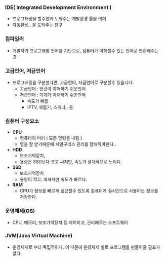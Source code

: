 ### **IDE( Integrated Development Environment )**

- 프로그래밍을 할수있게 도와주는 개발환경 툴을 의미
- 자동완성.. 을 도와주는 친구

### **컴파일러**

- 개발자가 프로그래밍 언어를 기반으로, 컴퓨터가 이해할수 있는 언어로 변환해주는 것

### **고급언어, 저급언어**

- 프로그래밍을 구분한다면, 고급언어, 저급언어로 구분할수 있습니다.
    - 고급언어 : 인간이 이해하기 쉬운언어
    - 저급언어 : 기계가 이해하기 쉬운언어
        - 속도가 빠름
        - IPTV, 복합기, 스캐너,, 등

### **컴퓨터 구성요소**

- **CPU**
    - 컴퓨터의 머리 ( 모든 명령을 내림 )
    - 열을 잘 받기때문에 서멀구리스 관리를 잘해줘야한다..
- **HDD**
    - 보조기억장치,
    - 용량은 SSD보다 크고 싸지만, 속도가 상대적으로 느리다.
- **SSD**
    - 보조기억장치
    - 용량이 작고, 비싸지만 속도가 빠르다.
- **RAM**
    - CPU가 정보를 빠르게 접근할수 있도록 컴퓨터가 실시간으로 사용하는 정보를 저장한다.

### **운영체제(OS)**

- CPU, 메모리, 보조기억장치 등 제어하고, 관리해주는 소프트웨어


### **JVM(Java Virtual Machine)**

- 운영체제로 부터 독립적이다. 이 때문에 운영체제 별로 프로그램을 만들어줄 필요가 없다.